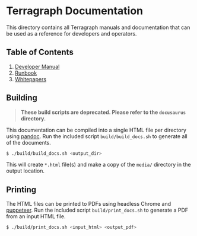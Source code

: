 # Terragraph Documentation
This directory contains all Terragraph manuals and documentation that can be
used as a reference for developers and operators.

## Table of Contents
1. [Developer Manual](developer/README.md)
2. [Runbook](runbook/README.md)
3. [Whitepapers](whitepapers/README.md)

## Building
> **These build scripts are deprecated. Please refer to the `docusaurus` directory.**

This documentation can be compiled into a single HTML file per directory using
[pandoc](https://pandoc.org/). Run the included script `build/build_docs.sh` to
generate all of the documents.

```bash
$ ./build/build_docs.sh <output_dir>
```

This will create `*.html` file(s) and make a copy of the `media/` directory in
the output location.

## Printing
The HTML files can be printed to PDFs using headless Chrome and
[puppeteer](https://github.com/GoogleChrome/puppeteer). Run the included script
`build/print_docs.sh` to generate a PDF from an input HTML file.

```bash
$ ./build/print_docs.sh <input_html> <output_pdf>
```
